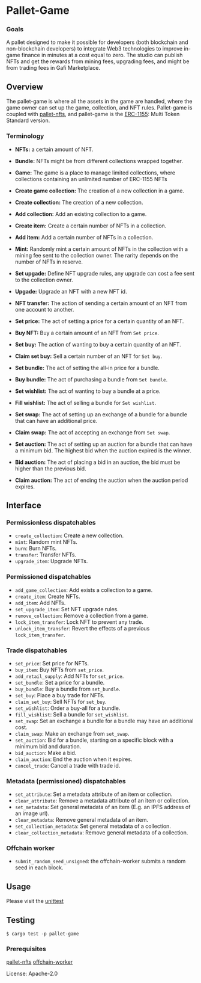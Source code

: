 
# Pallet-Game

### Goals
A pallet designed to make it possible for developers (both blockchain and non-blockchain developers) to integrate Web3 technologies to improve in-game finance in minutes at a cost equal to zero.
The studio can publish NFTs and get the rewards from mining fees, upgrading fees, and might be from trading fees in Gafi Marketplace.

## Overview
The pallet-game is where all the assets in the game are handled, where the game owner can set up the game, collection, and NFT rules.
Pallet-game is coupled with [pallet-nfts](https://github.com/grindytech/substrate/tree/master/frame/nfts), and pallet-game is the [ERC-1155](https://eips.ethereum.org/EIPS/eip-1155): Multi Token Standard version.


### Terminology
* **NFTs:** a certain amount of NFT.

* **Bundle:** NFTs might be from different collections wrapped together.

* **Game:** The game is a place to manage limited collections, where collections containing an unlimited number of ERC-1155 NFTs

* **Create game collection:** The creation of a new collection in a game.

* **Create collection:** The creation of a new collection.

* **Add collection:** Add an existing collection to a game.

* **Create item:** Create a certain number of NFTs in a collection.

* **Add item:** Add a certain number of NFTs in a collection.

* **Mint:** Randomly mint a certain amount of NFTs in the collection with a mining fee sent to the collection owner.
The rarity depends on the number of NFTs in reserve.

* **Set upgade:** Define NFT upgrade rules, any upgrade can cost a fee sent to the collection owner.

* **Upgade:** Upgrade an NFT with a new NFT id.

* **NFT transfer:** The action of sending a certain amount of an NFT from one account to another.

* **Set price:** The act of setting a price for a certain quantity of an NFT.

* **Buy NFT:** Buy a certain amount of an NFT from `Set price`.

* **Set buy:** The action of wanting to buy a certain quantity of an NFT.

* **Claim set buy:** Sell a certain number of an NFT for `Set buy`.

* **Set bundle:** The act of setting the all-in price for a bundle.

* **Buy bundle:** The act of purchasing a bundle from `Set bundle`.

* **Set wishlist:** The act of wanting to buy a bundle at a price.

* **Fill wishlist:** The act of selling a bundle for `Set wishlist`.

* **Set swap:** The act of setting up an exchange of a bundle for a bundle that can have an additional price.

* **Claim swap:** The act of accepting an exchange from `Set swap`.

* **Set auction:** The act of setting up an auction for a bundle that can have a minimum bid.
The highest bid when the auction expired is the winner.

* **Bid auction:** The act of placing a bid in an auction, the bid must be higher than the previous bid.

* **Claim auction:** The act of ending the auction when the auction period expires.

## Interface

### Permissionless dispatchables
* `create_collection`: Create a new collection.
* `mint`: Random mint NFTs.
* `burn`: Burn NFTs.
* `transfer`: Transfer NFTs.
* `upgrade_item`: Upgrade NFTs.


### Permissioned dispatchables
* `add_game_collection`: Add exists a collection to a game.
* `create_item`: Create NFTs.
* `add_item`: Add NFTs.
* `set_upgrade_item`: Set NFT upgrade rules.
* `remove_collection`: Remove a collection from a game.
* `lock_item_transfer`: Lock NFT to prevent any trade.
* `unlock_item_transfer`: Revert the effects of a previous `lock_item_transfer`.

### Trade dispatchables
* `set_price`: Set price for NFTs.
* `buy_item`: Buy NFTs from `set_price`.
* `add_retail_supply`: Add NFTs for `set_price`.
* `set_bundle`: Set a price for a bundle.
* `buy_bundle`: Buy a bundle from `set_bundle`.
* `set_buy`: Place a buy trade for NFTs.
* `claim_set_buy`: Sell NFTs for `set_buy`.
* `set_wishlist`: Order a buy-all for a bundle.
* `fill_wishlist`: Sell a bundle for `set_wishlist`.
* `set_swap`: Set an exchange a bundle for a bundle may have an additional cost.
* `claim_swap`: Make an exchange from `set_swap`.
* `set_auction`: Bid for a bundle, starting on a specific block with a minimum bid and duration.
* `bid_auction`: Make a bid.
* `claim_auction`: End the auction when it expires.
* `cancel_trade`: Cancel a trade with trade id.

### Metadata (permissioned) dispatchables
* `set_attribute`: Set a metadata attribute of an item or collection.
* `clear_attribute`: Remove a metadata attribute of an item or collection.
* `set_metadata`: Set general metadata of an item (E.g. an IPFS address of an image url).
* `clear_metadata`: Remove general metadata of an item.
* `set_collection_metadata`: Set general metadata of a collection.
* `clear_collection_metadata`: Remove general metadata of a collection.

### Offchain worker
* `submit_random_seed_unsigned`: the offchain-worker submits a random seed in each block.

## Usage

Please visit the [unittest](https://github.com/grindytech/gafi/blob/master/game/pallet-game/src/tests.rs)

## Testing
`$ cargo test -p pallet-game`

### Prerequisites
[pallet-nfts](https://github.com/grindytech/substrate/tree/master/frame/nfts)
[offchain-worker](https://docs.substrate.io/reference/how-to-guides/offchain-workers/)

License: Apache-2.0
